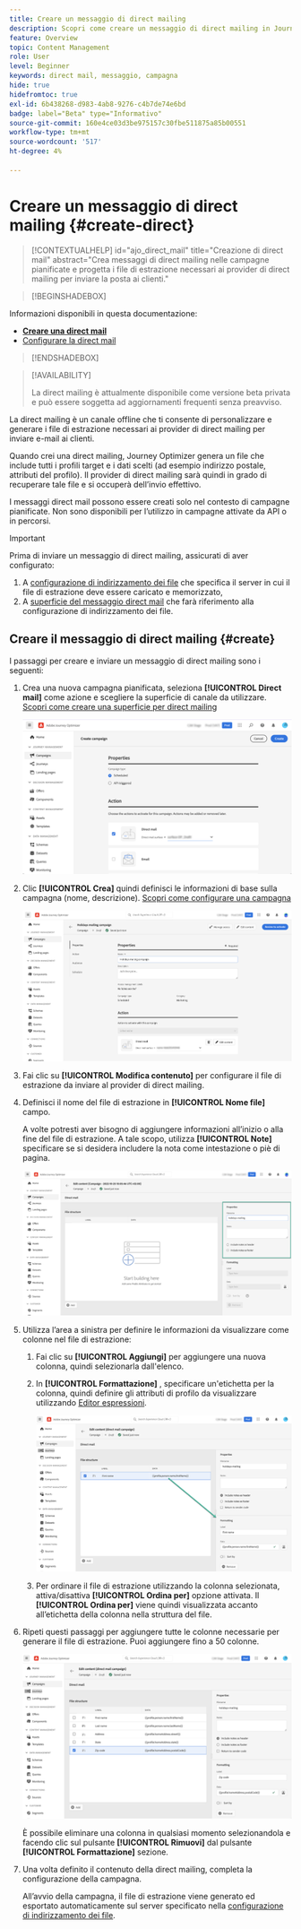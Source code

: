 ```yaml
---
title: Creare un messaggio di direct mailing
description: Scopri come creare un messaggio di direct mailing in Journey Optimizer
feature: Overview
topic: Content Management
role: User
level: Beginner
keywords: direct mail, messaggio, campagna
hide: true
hidefromtoc: true
exl-id: 6b438268-d983-4ab8-9276-c4b7de74e6bd
badge: label="Beta" type="Informativo"
source-git-commit: 160e4ce03d3be975157c30fbe511875a85b00551
workflow-type: tm+mt
source-wordcount: '517'
ht-degree: 4%

---
```


# Creare un messaggio di direct mailing {#create-direct}

>[!CONTEXTUALHELP]
>id="ajo_direct_mail"
>title="Creazione di direct mail"
>abstract="Crea messaggi di direct mailing nelle campagne pianificate e progetta i file di estrazione necessari ai provider di direct mailing per inviare la posta ai clienti."

>[!BEGINSHADEBOX]

Informazioni disponibili in questa documentazione:

* **[Creare una direct mail](create-direct-mail.md)**
* [Configurare la direct mail](direct-mail-configuration.md)

>[!ENDSHADEBOX]

>[!AVAILABILITY]
>
>La direct mailing è attualmente disponibile come versione beta privata e può essere soggetta ad aggiornamenti frequenti senza preavviso.

La direct mailing è un canale offline che ti consente di personalizzare e generare i file di estrazione necessari ai provider di direct mailing per inviare e-mail ai clienti.

Quando crei una direct mailing, Journey Optimizer genera un file che include tutti i profili target e i dati scelti (ad esempio indirizzo postale, attributi del profilo). Il provider di direct mailing sarà quindi in grado di recuperare tale file e si occuperà dell’invio effettivo.

I messaggi direct mail possono essere creati solo nel contesto di campagne pianificate. Non sono disponibili per l’utilizzo in campagne attivate da API o in percorsi.

>[!IMPORTANT]
>
>Prima di inviare un messaggio di direct mailing, assicurati di aver configurato:
>
>1. A [configurazione di indirizzamento dei file](../direct-mail/direct-mail-configuration.md#file-routing-configuration) che specifica il server in cui il file di estrazione deve essere caricato e memorizzato,
>1. A [superficie del messaggio direct mail](../direct-mail/direct-mail-configuration.md#direct-mail-surface) che farà riferimento alla configurazione di indirizzamento dei file.


## Creare il messaggio di direct mailing {#create}

I passaggi per creare e inviare un messaggio di direct mailing sono i seguenti:

1. Crea una nuova campagna pianificata, seleziona **[!UICONTROL Direct mail]** come azione e scegliere la superficie di canale da utilizzare. [Scopri come creare una superficie per direct mailing](../direct-mail/direct-mail-configuration.md#direct-mail-surface)

   ![](assets/direct-mail-campaign.png)

1. Clic **[!UICONTROL Crea]** quindi definisci le informazioni di base sulla campagna (nome, descrizione). [Scopri come configurare una campagna](../campaigns/create-campaign.md)

   ![](assets/direct-mail-edit.png)

1. Fai clic su **[!UICONTROL Modifica contenuto]** per configurare il file di estrazione da inviare al provider di direct mailing.

1. Definisci il nome del file di estrazione in **[!UICONTROL Nome file]** campo.

   A volte potresti aver bisogno di aggiungere informazioni all’inizio o alla fine del file di estrazione. A tale scopo, utilizza **[!UICONTROL Note]** specificare se si desidera includere la nota come intestazione o piè di pagina.

   <!--Click on the button to the right of the Output file field and enter the desired label. You can use personalization fields, content blocks and dynamic text (see Defining content). For example, you can complete the label with the delivery ID or the extraction date.-->

   ![](assets/direct-mail-properties.png)

1. Utilizza l’area a sinistra per definire le informazioni da visualizzare come colonne nel file di estrazione:

   1. Fai clic su **[!UICONTROL Aggiungi]** per aggiungere una nuova colonna, quindi selezionarla dall&#39;elenco.

   1. In **[!UICONTROL Formattazione]** , specificare un&#39;etichetta per la colonna, quindi definire gli attributi di profilo da visualizzare utilizzando [Editor espressioni](../personalization/personalization-build-expressions.md).

      ![](assets/direct-mail-content.png)

   1. Per ordinare il file di estrazione utilizzando la colonna selezionata, attiva/disattiva **[!UICONTROL Ordina per]** opzione attivata. Il **[!UICONTROL Ordina per]** viene quindi visualizzata accanto all’etichetta della colonna nella struttura del file.

1. Ripeti questi passaggi per aggiungere tutte le colonne necessarie per generare il file di estrazione. Puoi aggiungere fino a 50 colonne.

   ![](assets/direct-mail-complete.png)

   È possibile eliminare una colonna in qualsiasi momento selezionandola e facendo clic sul pulsante **[!UICONTROL Rimuovi]** dal pulsante **[!UICONTROL Formattazione]** sezione.

1. Una volta definito il contenuto della direct mailing, completa la configurazione della campagna.

   All’avvio della campagna, il file di estrazione viene generato ed esportato automaticamente sul server specificato nella [configurazione di indirizzamento dei file](../direct-mail/direct-mail-configuration.md).
